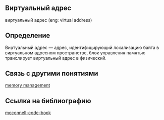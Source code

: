 ## Виртуальный адрес
виртуальный адрес (eng: virtual address) 

## Определение
Виртуальный адрес — адрес, идентифицирующий локализацию байта в виртуальном адресном пространстве, блок управления памятью транслирует виртуальный адрес в физический.

## Связь с другими понятиями

[memory management](https://github.com/vernikkkkkkkkkkkkkkkkkkk/concept/tree/main/virtual%20machines/memory%20management)

## Cсылка на библиографию

[mcconnell-code-book](https://github.com/vernikkkkkkkkkkkkkkkkkkk/concept/blob/main/bibliography/instruction%20set/mcconnell-code-book.md)
